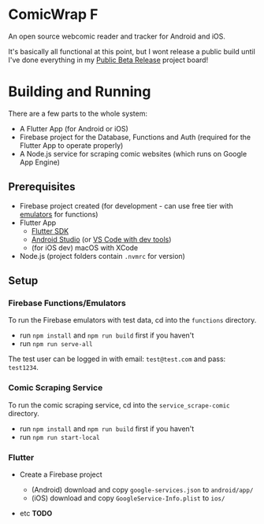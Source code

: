 # ComicWrap F

An open source webcomic reader and tracker for Android and iOS.

It's basically all functional at this point, but I wont release a public build until I've done everything in my [Public Beta Release](https://github.com/jackv24/ComicWrap-F/projects/1) project board!

# Building and Running

There are a few parts to the whole system:

- A Flutter App (for Android or iOS)
- Firebase project for the Database, Functions and Auth (required for the Flutter App to operate properly)
- A Node.js service for scraping comic websites (which runs on Google App Engine)

## Prerequisites

- Firebase project created (for development - can use free tier with [emulators](https://firebase.google.com/docs/emulator-suite) for functions)
- Flutter App
  - [Flutter SDK](https://flutter.dev/docs/get-started/install)
  - [Android Studio](https://developer.android.com/studio/install) (or [VS Code with dev tools](https://flutter.dev/docs/development/tools/vs-code))
  - (for iOS dev) macOS with XCode
- Node.js (project folders contain `.nvmrc` for version)

## Setup

### Firebase Functions/Emulators

To run the Firebase emulators with test data, cd into the `functions` directory.

- run `npm install` and `npm run build` first if you haven't
- run `npm run serve-all`

The test user can be logged in with email: `test@test.com` and pass: `test1234`.

### Comic Scraping Service

To run the comic scraping service, cd into the `service_scrape-comic` directory.

- run `npm install` and `npm run build` first if you haven't
- run `npm run start-local`

### Flutter

- Create a Firebase project
  - (Android) download and copy `google-services.json` to `android/app/`
  - (iOS) download and copy `GoogleService-Info.plist` to `ios/`

- etc **TODO**
